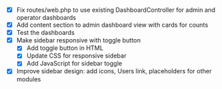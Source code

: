 - [x] Fix routes/web.php to use existing DashboardController for admin and operator dashboards
- [x] Add content section to admin dashboard view with cards for counts
- [x] Test the dashboards
- [x] Make sidebar responsive with toggle button
  - [x] Add toggle button in HTML
  - [x] Update CSS for responsive sidebar
  - [x] Add JavaScript for sidebar toggle
- [x] Improve sidebar design: add icons, Users link, placeholders for other modules
